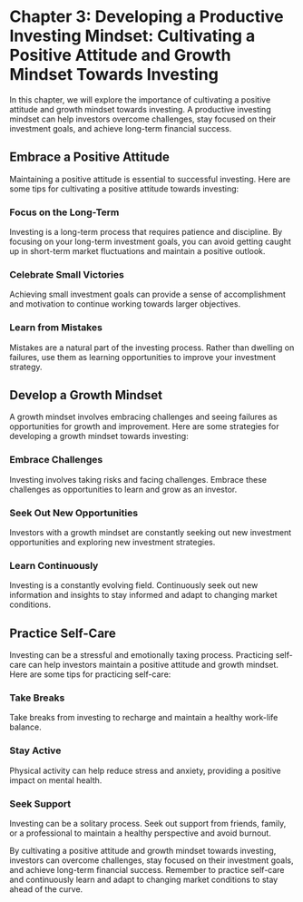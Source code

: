 Chapter 3: Developing a Productive Investing Mindset: Cultivating a Positive Attitude and Growth Mindset Towards Investing
==========================================================================================================================

In this chapter, we will explore the importance of cultivating a positive attitude and growth mindset towards investing. A productive investing mindset can help investors overcome challenges, stay focused on their investment goals, and achieve long-term financial success.

Embrace a Positive Attitude
---------------------------

Maintaining a positive attitude is essential to successful investing. Here are some tips for cultivating a positive attitude towards investing:

### Focus on the Long-Term

Investing is a long-term process that requires patience and discipline. By focusing on your long-term investment goals, you can avoid getting caught up in short-term market fluctuations and maintain a positive outlook.

### Celebrate Small Victories

Achieving small investment goals can provide a sense of accomplishment and motivation to continue working towards larger objectives.

### Learn from Mistakes

Mistakes are a natural part of the investing process. Rather than dwelling on failures, use them as learning opportunities to improve your investment strategy.

Develop a Growth Mindset
------------------------

A growth mindset involves embracing challenges and seeing failures as opportunities for growth and improvement. Here are some strategies for developing a growth mindset towards investing:

### Embrace Challenges

Investing involves taking risks and facing challenges. Embrace these challenges as opportunities to learn and grow as an investor.

### Seek Out New Opportunities

Investors with a growth mindset are constantly seeking out new investment opportunities and exploring new investment strategies.

### Learn Continuously

Investing is a constantly evolving field. Continuously seek out new information and insights to stay informed and adapt to changing market conditions.

Practice Self-Care
------------------

Investing can be a stressful and emotionally taxing process. Practicing self-care can help investors maintain a positive attitude and growth mindset. Here are some tips for practicing self-care:

### Take Breaks

Take breaks from investing to recharge and maintain a healthy work-life balance.

### Stay Active

Physical activity can help reduce stress and anxiety, providing a positive impact on mental health.

### Seek Support

Investing can be a solitary process. Seek out support from friends, family, or a professional to maintain a healthy perspective and avoid burnout.

By cultivating a positive attitude and growth mindset towards investing, investors can overcome challenges, stay focused on their investment goals, and achieve long-term financial success. Remember to practice self-care and continuously learn and adapt to changing market conditions to stay ahead of the curve.
